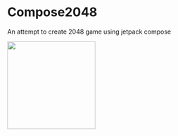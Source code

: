 # Compose2048
An attempt to create 2048 game using jetpack compose

<img src="https://user-images.githubusercontent.com/75787289/203776725-0002c612-6fb7-4efd-97df-8a51c8679645.png" width="200" />
